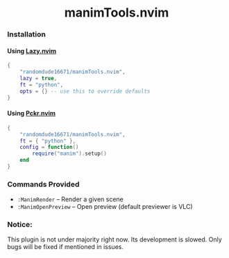 <h1 align="center">manimTools.nvim</h1>

<h3 align="left">Installation</h3>

<h4>Using <a href="https://github.com/folke/lazy.nvim">Lazy.nvim</a></h4>

```lua
{
    "randomdude16671/manimTools.nvim",
    lazy = true,
    ft = "python",
    opts = {} -- use this to override defaults
}
```

<h4>Using <a href="https://github.com/lewis6991/pckr.nvim">Pckr.nvim</a></h4>

```lua
{
    "randomdude16671/manimTools.nvim",
    ft = { "python" },
    config = function()
        require("manim").setup()
    end
}
```

<h3 align="left">Commands Provided</h3>

- `:ManimRender` – Render a given scene  
- `:ManimOpenPreview` – Open preview (default previewer is VLC)

### Notice: 
This plugin is not under majority right now. Its development is slowed. Only bugs will be fixed if mentioned in issues.  
